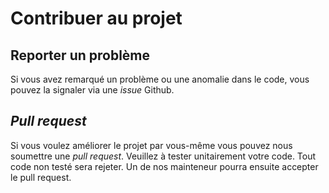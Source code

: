 # Contribuer au projet

## Reporter un problème

Si vous avez remarqué un problème ou une anomalie dans le code, vous pouvez la signaler via une _issue_ Github.

## _Pull request_

Si vous voulez améliorer le projet par vous-même vous pouvez nous soumettre une _pull request_. Veuillez à tester unitairement 
votre code. Tout code non testé sera rejeter. Un de nos mainteneur pourra ensuite accepter le pull request.



